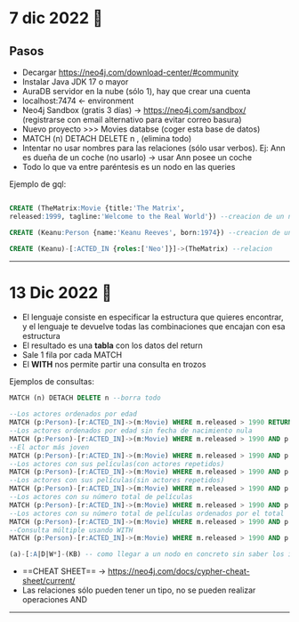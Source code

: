 # 7 dic 2022 🎄

## Pasos
- Decargar https://neo4j.com/download-center/#community
- Instalar Java JDK 17 o mayor
- AuraDB servidor en la nube (sólo 1), hay que crear una cuenta
- localhost:7474 <- environment
- Neo4j Sandbox (gratis 3 días) -> https://neo4j.com/sandbox/ (registrarse con email alternativo para evitar correo basura)
- Nuevo proyecto >>> Movies databse (coger esta base de datos)
- MATCH (n) DETACH DELETE n , (elimina todo)
- Intentar no usar nombres para las relaciones (sólo usar verbos). Ej: Ann es dueña de un coche (no usarlo) -> usar Ann posee un coche
- Todo lo que va entre paréntesis es un nodo en las queries

Ejemplo de gql:
```sql

CREATE (TheMatrix:Movie {title:'The Matrix',
released:1999, tagline:'Welcome to the Real World'}) --creacion de un nodo

CREATE (Keanu:Person {name:'Keanu Reeves', born:1974}) --creacion de un nodo

CREATE (Keanu)-[:ACTED_IN {roles:['Neo']}]->(TheMatrix) --relacion
```

---
# 13 Dic 2022 🌯

- El lenguaje consiste en especificar la estructura que quieres encontrar, y el lenguaje te devuelve todas las combinaciones que encajan con esa estructura
- El resultado es una **tabla** con los datos del return
- Sale 1 fila por cada MATCH
- El **WITH** nos permite partir una consulta en trozos

Ejemplos de consultas:
````sql
MATCH (n) DETACH DELETE n --borra todo

--Los actores ordenados por edad
MATCH (p:Person)-[r:ACTED_IN]->(m:Movie) WHERE m.released > 1990 RETURN DISTINCT p, p.name ORDER BY p.born DESC
--Los actores ordenados por edad sin fecha de nacimiento nula
MATCH (p:Person)-[r:ACTED_IN]->(m:Movie) WHERE m.released > 1990 AND p.born IS NOT NULL RETURN DISTINCT p, p.name ORDER BY p.born DESC
--El actor más joven
MATCH (p:Person)-[r:ACTED_IN]->(m:Movie) WHERE m.released > 1990 AND p.born IS NOT NULL RETURN DISTINCT p, p.name ORDER BY p.born DESC LIMIT 1
--Los actores con sus películas(con actores repetidos)
MATCH (p:Person)-[r:ACTED_IN]->(m:Movie) WHERE m.released > 1990 AND p.born IS NOT NULL RETURN p.name, m.title ORDER BY p.name
--Los actores con sus películas(sin actores repetidos)
MATCH (p:Person)-[r:ACTED_IN]->(m:Movie) WHERE m.released > 1990 AND p.born IS NOT NULL RETURN p.name, COLLECT(m.title) AS peliculas
--Los actores con su número total de películas
MATCH (p:Person)-[r:ACTED_IN]->(m:Movie) WHERE m.released > 1990 AND p.born IS NOT NULL RETURN p.name, COUNT(m.title) AS total
--Los actores con su número total de películas ordenados por el total
MATCH (p:Person)-[r:ACTED_IN]->(m:Movie) WHERE m.released > 1990 AND p.born IS NOT NULL RETURN p.name, COUNT(m.title) AS total ORDER BY total DESC
--Consulta múltiple usando WITH
MATCH (p:Person)-[r:ACTED_IN]->(m:Movie) WHERE m.released > 1990 AND p.born IS NOT NULL WITH p.name AS nombre, COUNT(m.title) AS total WHERE total >= 4 RETURN nombre, total

(a)-[:A|D|W*]-(KB) -- como llegar a un nodo en concreto sin saber los intermedios pero que sean de tipos determinados
````
- ==CHEAT SHEET== -> https://neo4j.com/docs/cypher-cheat-sheet/current/
- Las relaciones sólo pueden tener un tipo, no se pueden realizar operaciones AND

---